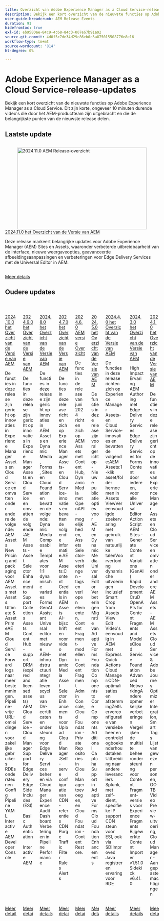 ```yaml
---
title: Overzicht van Adobe Experience Manager as a Cloud Service-release
description: Bekijk een kort overzicht van de nieuwste functies op Adobe Experience Manager as a Cloud Service
user-guide-breadcrumb: AEM Release Events
duration: 91
hidefromtoc: true
exl-id: eb9580ae-84c9-4c68-84c3-007e67b91a92
source-git-commit: 4d0f5c7de34d29e86eb0c3a875015508776e8e16
workflow-type: tm+mt
source-wordcount: '814'
ht-degree: 0%

---
```


# Adobe Experience Manager as a Cloud Service-release-updates

Bekijk een kort overzicht van de nieuwste functies op Adobe Experience Manager as a Cloud Service. Dit zijn korte, ongeveer 10 minuten durende video&#39;s die door het AEM-productteam zijn uitgebracht en die de belangrijkste punten van de nieuwste release delen.

## Laatste update

<!-- CARDS

{cta = More details}

* 2024/2024-11-0.md

-->
<!-- START CARDS HTML - DO NOT MODIFY BY HAND -->
<div class="columns">
    <div class="column is-half-tablet is-half-desktop is-one-third-widescreen" aria-label="2024.11.0 AEM Release Overview">
        <div class="card" style="height: 100%; display: flex; flex-direction: column; height: 100%;">
            <div class="card-image">
                <figure class="image x-is-16by9">
                    <a href="https://video.tv.adobe.com/v/3440926/?learn=on&enablevpops&autoplay=true&captions=dut" title="2024.11.0 AEM Release-overzicht" target="_blank" rel="referrer">
                        <img class="is-bordered-r-small" src="https://video.tv.adobe.com/v/3456080/?format=jpeg&captions=dut" alt="2024.11.0 AEM Release-overzicht"
                             style="width: 100%; aspect-ratio: 16 / 9; object-fit: cover; overflow: hidden; display: block; margin: auto;">
                    </a>
                </figure>
            </div>
            <div class="card-content is-padded-small" style="display: flex; flex-direction: column; flex-grow: 1; justify-content: space-between;">
                <div class="top-card-content">
                    <p class="headline is-size-6 has-text-weight-bold">
                        <a href="2024/2024-11-0.md" target="_blank" rel="referrer" title="2024.11.0 AEM Release-overzicht"> 2024.11.0 het Overzicht van de Versie van AEM </a>
                    </p>
                    <p class="is-size-6">Deze release markeert belangrijke updates voor Adobe Experience Manager (AEM) Sites en Assets, waaronder verbeterde uitbreidbaarheid van de interface, nieuwe weergaveopties, geavanceerde afbeeldingsaanpassingen en verbeteringen voor Edge Delivery Services met de Universal Editor in AEM.</p>
                </div>
                <a href="2024/2024-11-0.md" target="_blank" rel="referrer" class="spectrum-Button spectrum-Button--outline spectrum-Button--primary spectrum-Button--sizeM" style="align-self: flex-start; margin-top: 1rem;">
                    <span class="spectrum-Button-label has-no-wrap has-text-weight-bold"> Meer details </span>
                </a>
            </div>
        </div>
    </div>
</div>
<!-- END CARDS HTML - DO NOT MODIFY BY HAND -->

## Oudere updates

<!-- CARDS
{cta = More details}

  * 2024/2024-10-0.md
  * 2024/2024-9-0.md
  * 2024/2024-8-0.md
  * 2024/2024-7-0.md
  * 2024/2024-6-0.md
  * 2024/2024-5-0.md
  * 2024/2024-4-0.md
  * 2024/2024-3-0.md
  * 2024/2024-1-0.md
  
-->
<!-- START CARDS HTML - DO NOT MODIFY BY HAND -->
<div class="columns">
    <div class="column is-half-tablet is-half-desktop is-one-third-widescreen" aria-label="2024.10.0 AEM Release Overview">
        <div class="card" style="height: 100%; display: flex; flex-direction: column; height: 100%;">
            <div class="card-image">
                <figure class="image x-is-16by9">
                    <a href="2024/2024-10-0.md" title="2024.10.0 AEM Release-overzicht" target="_blank" rel="referrer">
                        <img class="is-bordered-r-small" src="https://video.tv.adobe.com/v/3440501/?format=jpeg&nocache=1733938196055" alt="2024.10.0 AEM Release-overzicht"
                             style="width: 100%; aspect-ratio: 16 / 9; object-fit: cover; overflow: hidden; display: block; margin: auto;">
                    </a>
                </figure>
            </div>
            <div class="card-content is-padded-small" style="display: flex; flex-direction: column; flex-grow: 1; justify-content: space-between;">
                <div class="top-card-content">
                    <p class="headline is-size-6 has-text-weight-bold">
                        <a href="2024/2024-10-0.md" target="_blank" rel="referrer" title="2024.10.0 AEM Release-overzicht"> 2024.10.0 het Overzicht van de Versie van AEM </a>
                    </p>
                    <p class="is-size-6">De functies in deze release zijn gericht op innovaties in Experience Manager Assets en Cloud Service en omvatten onder andere de volgende:AEM Assets New Pricing and packaging voor AEM Assets met Assets Ultimate &amp; Asset PrimeAEM Cloud Service Forward logs naar meer bestemmingen. Pipeline-vrije URL-omleidingen voor zakelijke gebruikers ​ RDEs ondersteunen Config Pipeline YAML ​ Interactive AEM Developer Console</p>
                </div>
                <a href="2024/2024-10-0.md" target="_blank" rel="referrer" class="spectrum-Button spectrum-Button--outline spectrum-Button--primary spectrum-Button--sizeM" style="align-self: flex-start; margin-top: 1rem;">
                    <span class="spectrum-Button-label has-no-wrap has-text-weight-bold"> Meer details </span>
                </a>
            </div>
        </div>
    </div>
    <div class="column is-half-tablet is-half-desktop is-one-third-widescreen" aria-label="2024.9.0 AEM Release Overview">
        <div class="card" style="height: 100%; display: flex; flex-direction: column; height: 100%;">
            <div class="card-image">
                <figure class="image x-is-16by9">
                    <a href="2024/2024-9-0.md" title="2024.9.0 AEM Release-overzicht" target="_blank" rel="referrer">
                        <img class="is-bordered-r-small" src="https://video.tv.adobe.com/v/3434847/?format=jpeg&nocache=1733938196071" alt="2024.9.0 AEM Release-overzicht"
                             style="width: 100%; aspect-ratio: 16 / 9; object-fit: cover; overflow: hidden; display: block; margin: auto;">
                    </a>
                </figure>
            </div>
            <div class="card-content is-padded-small" style="display: flex; flex-direction: column; flex-grow: 1; justify-content: space-between;">
                <div class="top-card-content">
                    <p class="headline is-size-6 has-text-weight-bold">
                        <a href="2024/2024-9-0.md" target="_blank" rel="referrer" title="2024.9.0 AEM Release-overzicht"> 2024.9.0 het Overzicht van de Versie van AEM </a>
                    </p>
                    <p class="is-size-6">De functies in deze release zijn gericht op innovaties in Experience Manager Assets en Cloud Service en omvatten de volgende:AEM Assets - Asset Selector Enhancement to Support Collections ​ Assets Content Hub - support DRM (expired and licensed assets) ​ AEM Cloud Service - Cloud Manager Support for Edge Delivery ​ Edge Side Includes (ESI) ​ Basic Authentication ​ Interactive AEM</p>
                </div>
                <a href="2024/2024-9-0.md" target="_blank" rel="referrer" class="spectrum-Button spectrum-Button--outline spectrum-Button--primary spectrum-Button--sizeM" style="align-self: flex-start; margin-top: 1rem;">
                    <span class="spectrum-Button-label has-no-wrap has-text-weight-bold"> Meer details </span>
                </a>
            </div>
        </div>
    </div>
    <div class="column is-half-tablet is-half-desktop is-one-third-widescreen" aria-label="2024.8.0 AEM Release Overview">
        <div class="card" style="height: 100%; display: flex; flex-direction: column; height: 100%;">
            <div class="card-image">
                <figure class="image x-is-16by9">
                    <a href="2024/2024-8-0.md" title="2024.8.0 AEM Release-overzicht" target="_blank" rel="referrer">
                        <img class="is-bordered-r-small" src="https://video.tv.adobe.com/v/3433381/?format=jpeg&nocache=1733938196075" alt="2024.8.0 AEM Release-overzicht"
                             style="width: 100%; aspect-ratio: 16 / 9; object-fit: cover; overflow: hidden; display: block; margin: auto;">
                    </a>
                </figure>
            </div>
            <div class="card-content is-padded-small" style="display: flex; flex-direction: column; flex-grow: 1; justify-content: space-between;">
                <div class="top-card-content">
                    <p class="headline is-size-6 has-text-weight-bold">
                        <a href="2024/2024-8-0.md" target="_blank" rel="referrer" title="2024.8.0 AEM Release-overzicht"> 2024.8.0 het Overzicht van de Versie van AEM </a>
                    </p>
                    <p class="is-size-6">De functies in deze release zijn gericht op innovaties in AEM Assets en Dynamic Media, Forms, Sites en Cloud Foundation en bevatten de volgende: Dynamic Media Composable Templates voor 1:1 dynamische variaties Forms GenAI Assistant Universal editor met nieuwe AEM-inhoudstructuurintegratie ​ levenscyclus van DV-certificaten en ondersteuning voor Edge Delivery Services beheren via Cloud Manager Experience Audit Dashboard Verbeteringen in Pipeline Performance</p>
                </div>
                <a href="2024/2024-8-0.md" target="_blank" rel="referrer" class="spectrum-Button spectrum-Button--outline spectrum-Button--primary spectrum-Button--sizeM" style="align-self: flex-start; margin-top: 1rem;">
                    <span class="spectrum-Button-label has-no-wrap has-text-weight-bold"> Meer details </span>
                </a>
            </div>
        </div>
    </div>
    <div class="column is-half-tablet is-half-desktop is-one-third-widescreen" aria-label="2024.7.0 AEM Release Overview">
        <div class="card" style="height: 100%; display: flex; flex-direction: column; height: 100%;">
            <div class="card-image">
                <figure class="image x-is-16by9">
                    <a href="2024/2024-7-0.md" title="2024.7.0 AEM Release-overzicht" target="_blank" rel="referrer">
                        <img class="is-bordered-r-small" src="https://video.tv.adobe.com/v/3432539/?format=jpeg&nocache=1733938196066&captions=dut" alt="2024.7.0 AEM Release-overzicht"
                             style="width: 100%; aspect-ratio: 16 / 9; object-fit: cover; overflow: hidden; display: block; margin: auto;">
                    </a>
                </figure>
            </div>
            <div class="card-content is-padded-small" style="display: flex; flex-direction: column; flex-grow: 1; justify-content: space-between;">
                <div class="top-card-content">
                    <p class="headline is-size-6 has-text-weight-bold">
                        <a href="2024/2024-7-0.md" target="_blank" rel="referrer" title="2024.7.0 AEM Release-overzicht"> 2024.7.0 het Overzicht van de Versie van AEM </a>
                    </p>
                    <p class="is-size-6">De functies in deze release richten zich op Experience Manager Assets- en Cloud Service-innovaties en bevatten de volgende informatie:AEM Assets:Content Credentials in AEM Assets ​ AI-bijschriften voor video met Dynamic Media ​ Asset Selector Enhancements voor Upload ​ Cloud Manager:Self-serve configuratie van CDN-referenties ​ CDN Purge ​ Traffic Filter Rules Alerts ​</p>
                </div>
                <a href="2024/2024-7-0.md" target="_blank" rel="referrer" class="spectrum-Button spectrum-Button--outline spectrum-Button--primary spectrum-Button--sizeM" style="align-self: flex-start; margin-top: 1rem;">
                    <span class="spectrum-Button-label has-no-wrap has-text-weight-bold"> Meer details </span>
                </a>
            </div>
        </div>
    </div>
    <div class="column is-half-tablet is-half-desktop is-one-third-widescreen" aria-label="2024.6.0 AEM release Overview">
        <div class="card" style="height: 100%; display: flex; flex-direction: column; height: 100%;">
            <div class="card-image">
                <figure class="image x-is-16by9">
                    <a href="2024/2024-6-0.md" title="2024.6.0 AEM-release - Overzicht" target="_blank" rel="referrer">
                        <img class="is-bordered-r-small" src="https://video.tv.adobe.com/v/3430779/?format=jpeg&nocache=1733938196083" alt="2024.6.0 AEM-release - Overzicht"
                             style="width: 100%; aspect-ratio: 16 / 9; object-fit: cover; overflow: hidden; display: block; margin: auto;">
                    </a>
                </figure>
            </div>
            <div class="card-content is-padded-small" style="display: flex; flex-direction: column; flex-grow: 1; justify-content: space-between;">
                <div class="top-card-content">
                    <p class="headline is-size-6 has-text-weight-bold">
                        <a href="2024/2024-6-0.md" target="_blank" rel="referrer" title="2024.6.0 AEM-release - Overzicht"> 2024.6.0 AEM versie Overzicht </a>
                    </p>
                    <p class="is-size-6">De functies in de release van juni 2024 richten zich op AEM Assets met Content Hub, Dynamic Media met OpenAPI-mogelijkheden, Assets Selector-verbeteringen - tags en verlopen elementen, Content Fragment-modellen in Content Fragment Admin Console, Cloud Foundation - Private Repositories in Cloud Manager toevoegen, en Cloud Foundation - Content Restore.</p>
                </div>
                <a href="2024/2024-6-0.md" target="_blank" rel="referrer" class="spectrum-Button spectrum-Button--outline spectrum-Button--primary spectrum-Button--sizeM" style="align-self: flex-start; margin-top: 1rem;">
                    <span class="spectrum-Button-label has-no-wrap has-text-weight-bold"> Meer details </span>
                </a>
            </div>
        </div>
    </div>
    <div class="column is-half-tablet is-half-desktop is-one-third-widescreen" aria-label="2024.5.0 AEM Release Overview">
        <div class="card" style="height: 100%; display: flex; flex-direction: column; height: 100%;">
            <div class="card-image">
                <figure class="image x-is-16by9">
                    <a href="2024/2024-5-0.md" title="2024.5.0 AEM Release-overzicht" target="_blank" rel="referrer">
                        <img class="is-bordered-r-small" src="https://video.tv.adobe.com/v/3448068/?format=jpeg&nocache=1733938196089&captions=dut" alt="2024.5.0 AEM Release-overzicht"
                             style="width: 100%; aspect-ratio: 16 / 9; object-fit: cover; overflow: hidden; display: block; margin: auto;">
                    </a>
                </figure>
            </div>
            <div class="card-content is-padded-small" style="display: flex; flex-direction: column; flex-grow: 1; justify-content: space-between;">
                <div class="top-card-content">
                    <p class="headline is-size-6 has-text-weight-bold">
                        <a href="2024/2024-5-0.md" target="_blank" rel="referrer" title="2024.5.0 AEM Release-overzicht"> 2024.5.0 het Overzicht van de Versie van AEM </a>
                    </p>
                    <p class="is-size-6">De functies in deze release zijn vooral gericht op - Nieuwe publicatieopties voor AEM en Dynamic Media Universal Editor Verbeteringen Migratie van Adaptive Forms Foundation Components to Core Components Additional Captcha Support in Adaptive Forms Cloud Foundation Enhancements</p>
                </div>
                <a href="2024/2024-5-0.md" target="_blank" rel="referrer" class="spectrum-Button spectrum-Button--outline spectrum-Button--primary spectrum-Button--sizeM" style="align-self: flex-start; margin-top: 1rem;">
                    <span class="spectrum-Button-label has-no-wrap has-text-weight-bold"> Meer details </span>
                </a>
            </div>
        </div>
    </div>
    <div class="column is-half-tablet is-half-desktop is-one-third-widescreen" aria-label="2024.4.0 AEM Release Overview">
        <div class="card" style="height: 100%; display: flex; flex-direction: column; height: 100%;">
            <div class="card-image">
                <figure class="image x-is-16by9">
                    <a href="2024/2024-4-0.md" title="2024.4.0 AEM Release-overzicht" target="_blank" rel="referrer">
                        <img class="is-bordered-r-small" src="https://video.tv.adobe.com/v/3446313/?format=jpeg&nocache=1733938196102&captions=dut" alt="2024.4.0 AEM Release-overzicht"
                             style="width: 100%; aspect-ratio: 16 / 9; object-fit: cover; overflow: hidden; display: block; margin: auto;">
                    </a>
                </figure>
            </div>
            <div class="card-content is-padded-small" style="display: flex; flex-direction: column; flex-grow: 1; justify-content: space-between;">
                <div class="top-card-content">
                    <p class="headline is-size-6 has-text-weight-bold">
                        <a href="2024/2024-4-0.md" target="_blank" rel="referrer" title="2024.4.0 AEM Release-overzicht"> 2024.4.0 het Overzicht van de Versie van AEM </a>
                    </p>
                    <p class="is-size-6">De functies in deze release richten zich op Experience Manager Assets- en Cloud Service-innovaties en bevatten de volgende:AEM Assets:1-klik asset/folder hernoemen in Assets ViewVereenvoudigde zoekervaring met gebruik van natuurlijke talenVoorvertoning dynamische uitvoeringen inclusief Smart Crop from Assets View Edit Video's eenvoudig in AEM met Express Quick ActionsCloud Manager:CDN-optimalisaties en afstemmingZelfserverconfiguratie van versiebeheer en controlelogboekonderhoudstakenUitbreiding naar andere leveranciers Splunk, met zelf-dient, specifieke IP supportCDN steun voor ESI, ook via SDIImproved Java registreren ervaring voor RDE</p>
                </div>
                <a href="2024/2024-4-0.md" target="_blank" rel="referrer" class="spectrum-Button spectrum-Button--outline spectrum-Button--primary spectrum-Button--sizeM" style="align-self: flex-start; margin-top: 1rem;">
                    <span class="spectrum-Button-label has-no-wrap has-text-weight-bold"> Meer details </span>
                </a>
            </div>
        </div>
    </div>
    <div class="column is-half-tablet is-half-desktop is-one-third-widescreen" aria-label="2024.3.0 AEM Release Overview">
        <div class="card" style="height: 100%; display: flex; flex-direction: column; height: 100%;">
            <div class="card-image">
                <figure class="image x-is-16by9">
                    <a href="2024/2024-3-0.md" title="2024.3.0 AEM Release-overzicht" target="_blank" rel="referrer">
                        <img class="is-bordered-r-small" src="https://video.tv.adobe.com/v/3450613/?format=jpeg&nocache=1733938196095&captions=dut" alt="2024.3.0 AEM Release-overzicht"
                             style="width: 100%; aspect-ratio: 16 / 9; object-fit: cover; overflow: hidden; display: block; margin: auto;">
                    </a>
                </figure>
            </div>
            <div class="card-content is-padded-small" style="display: flex; flex-direction: column; flex-grow: 1; justify-content: space-between;">
                <div class="top-card-content">
                    <p class="headline is-size-6 has-text-weight-bold">
                        <a href="2024/2024-3-0.md" target="_blank" rel="referrer" title="2024.3.0 AEM Release-overzicht"> 2024.3.0 het Overzicht van de Versie van AEM </a>
                    </p>
                    <p class="is-size-6">High Impact Ervaring AEM Authoring met Edge Delivery Services Edge Delivery Services for FormsContent door iedereen, voor alle Universal Editor ActionScript AEM Sites - Generate Content Variations (GenAI) Rapid Development CruD OpenAPIs for Content Fragments and ModelsCloud Service Foundation Advanced NetworkingAndere opmerkelijke verbeteringen Vergelijken de multisite beheerondersteuning voor Content Fragment-versies voor Experience Fragments Bijgewerkte Content Importer v1.51.0 Sidekick v6.41.0</p>
                </div>
                <a href="2024/2024-3-0.md" target="_blank" rel="referrer" class="spectrum-Button spectrum-Button--outline spectrum-Button--primary spectrum-Button--sizeM" style="align-self: flex-start; margin-top: 1rem;">
                    <span class="spectrum-Button-label has-no-wrap has-text-weight-bold"> Meer details </span>
                </a>
            </div>
        </div>
    </div>
    <div class="column is-half-tablet is-half-desktop is-one-third-widescreen" aria-label="2024.1.0 AEM Release Overview">
        <div class="card" style="height: 100%; display: flex; flex-direction: column; height: 100%;">
            <div class="card-image">
                <figure class="image x-is-16by9">
                    <a href="2024/2024-1-0.md" title="2024.1.0 AEM Release-overzicht" target="_blank" rel="referrer">
                        <img class="is-bordered-r-small" src="https://video.tv.adobe.com/v/3448935/?format=jpeg&nocache=1733938196099&captions=dut" alt="2024.1.0 AEM Release-overzicht"
                             style="width: 100%; aspect-ratio: 16 / 9; object-fit: cover; overflow: hidden; display: block; margin: auto;">
                    </a>
                </figure>
            </div>
            <div class="card-content is-padded-small" style="display: flex; flex-direction: column; flex-grow: 1; justify-content: space-between;">
                <div class="top-card-content">
                    <p class="headline is-size-6 has-text-weight-bold">
                        <a href="2024/2024-1-0.md" target="_blank" rel="referrer" title="2024.1.0 AEM Release-overzicht"> 2024.1.0 het Overzicht van de Versie van AEM </a>
                    </p>
                    <p class="is-size-6">De functies in deze release zijn gericht op de innovaties van Experience Manager Assets en Cloud Service en omvatten onder andere AEM Assets - AEM Assets Cloud Service &amp; Adobe Journey Optimizer Integration, Smart Tags Lijst van gewezen personen, OOTB Video Preview-uitvoering, Cloud Manager - Aangepaste machtigingen</p>
                </div>
                <a href="2024/2024-1-0.md" target="_blank" rel="referrer" class="spectrum-Button spectrum-Button--outline spectrum-Button--primary spectrum-Button--sizeM" style="align-self: flex-start; margin-top: 1rem;">
                    <span class="spectrum-Button-label has-no-wrap has-text-weight-bold"> Meer details </span>
                </a>
            </div>
        </div>
    </div>
</div>
<!-- END CARDS HTML - DO NOT MODIFY BY HAND -->
